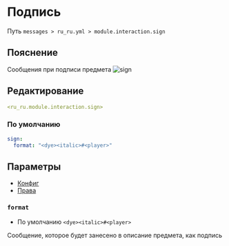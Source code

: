 # Подпись
Путь `messages > ru_ru.yml > module.interaction.sign`

## Пояснение
Сообщения при подписи предмета
![sign](/sign.gif)

## Редактирование
```yaml
<ru_ru.module.interaction.sign>
```

### По умолчанию
```yaml
sign:
  format: "<dye><italic>#<player>"
```

## Параметры

- [Конфиг](/en/config/module/interaction/sign/)
- [Права](/en/permissions/module/interaction/sign/)

### `format`
- По умолчанию `<dye><italic>#<player>`

Сообщение, которое будет занесено в описание предмета, как подпись
